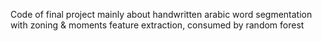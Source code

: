 Code of final project mainly about handwritten arabic word segmentation with zoning & moments feature extraction, consumed by random forest
